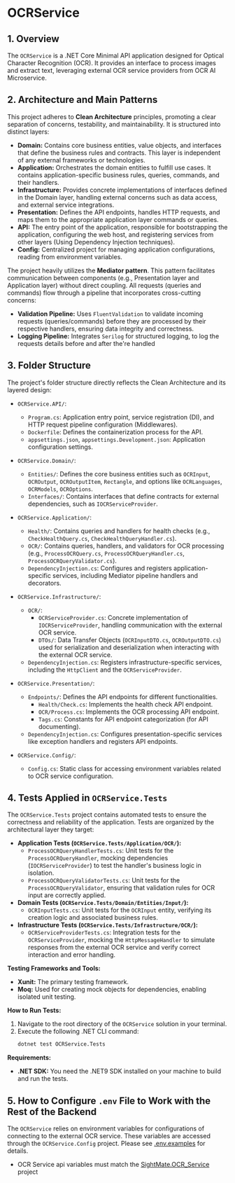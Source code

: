 # OCRService

## 1. Overview

The `OCRService` is a .NET Core Minimal API application designed for Optical Character Recognition (OCR). It provides an interface to process images and extract text, leveraging external OCR service providers from OCR AI Microservice.

## 2. Architecture and Main Patterns

This project adheres to **Clean Architecture** principles, promoting a clear separation of concerns, testability, and maintainability. It is structured into distinct layers:

*   **Domain:** Contains core business entities, value objects, and interfaces that define the business rules and contracts. This layer is independent of any external frameworks or technologies.
*   **Application:** Orchestrates the domain entities to fulfill use cases. It contains application-specific business rules, queries, commands, and their handlers.
*   **Infrastructure:** Provides concrete implementations of interfaces defined in the Domain layer, handling external concerns such as data access, and external service integrations.
*   **Presentation:** Defines the API endpoints, handles HTTP requests, and maps them to the appropriate application layer commands or queries.
*   **API:** The entry point of the application, responsible for bootstrapping the application, configuring the web host, and registering services from other layers (Using Dependency Injection techniques).
*   **Config:** Centralized project for managing application configurations, reading from environment variables.

The project heavily utilizes the **Mediator pattern**. This pattern facilitates communication between components (e.g., Presentation layer and Application layer) without direct coupling. All requests (queries and commands) flow through a pipeline that incorporates cross-cutting concerns:

*   **Validation Pipeline:** Uses `FluentValidation` to validate incoming requests (queries/commands) before they are processed by their respective handlers, ensuring data integrity and correctness.
*   **Logging Pipeline:** Integrates `Serilog` for structured logging, to log the requests details before and after the're handled

## 3. Folder Structure

The project's folder structure directly reflects the Clean Architecture and its layered design:

*   `OCRService.API/`:
    *   `Program.cs`: Application entry point, service registration (DI), and HTTP request pipeline configuration (Middlewares).
    *   `Dockerfile`: Defines the containerization process for the API.
    *   `appsettings.json`, `appsettings.Development.json`: Application configuration settings.

*   `OCRService.Domain/`:
    *   `Entities/`: Defines the core business entities such as `OCRInput`, `OCROutput`, `OCROutputItem`, `Rectangle`, and options like `OCRLanguages`, `OCRModels`, `OCROptions`.
    *   `Interfaces/`: Contains interfaces that define contracts for external dependencies, such as `IOCRServiceProvider`.    

*   `OCRService.Application/`:
    *   `Health/`: Contains queries and handlers for health checks (e.g., `CheckHealthQuery.cs`, `CheckHealthQueryHandler.cs`).
    *   `OCR/`: Contains queries, handlers, and validators for OCR processing (e.g., `ProcessOCRQuery.cs`, `ProcessOCRQueryHandler.cs`, `ProcessOCRQueryValidator.cs`).
    *   `DependencyInjection.cs`: Configures and registers application-specific services, including Mediator pipeline handlers and decorators.

*   `OCRService.Infrastructure/`:
    *   `OCR/`:
        *   `OCRServiceProvider.cs`: Concrete implementation of `IOCRServiceProvider`, handling communication with the external OCR service.
        *   `DTOs/`: Data Transfer Objects (`OCRInputDTO.cs`, `OCROutputDTO.cs`) used for serialization and deserialization when interacting with the external OCR service.    
    *   `DependencyInjection.cs`: Registers infrastructure-specific services, including the `HttpClient` and the `OCRServiceProvider`.        

*   `OCRService.Presentation/`:
    *   `Endpoints/`: Defines the API endpoints for different functionalities.
        *   `Health/Check.cs`: Implements the health check API endpoint.
        *   `OCR/Process.cs`: Implements the OCR processing API endpoint.
        *   `Tags.cs`: Constants for API endpoint categorization (for API documenting).
    *   `DependencyInjection.cs`: Configures presentation-specific services like exception handlers and registers API endpoints.        

*   `OCRService.Config/`:
    *   `Config.cs`: Static class for accessing environment variables related to OCR service configuration.


## 4. Tests Applied in `OCRService.Tests`

The `OCRService.Tests` project contains automated tests to ensure the correctness and reliability of the application. Tests are organized by the architectural layer they target:

*   **Application Tests (`OCRService.Tests/Application/OCR/`):**
    *   `ProcessOCRQueryHandlerTests.cs`: Unit tests for the `ProcessOCRQueryHandler`, mocking dependencies (`IOCRServiceProvider`) to test the handler's business logic in isolation.
    *   `ProcessOCRQueryValidatorTests.cs`: Unit tests for the `ProcessOCRQueryValidator`, ensuring that validation rules for OCR input are correctly applied.
*   **Domain Tests (`OCRService.Tests/Domain/Entities/Input/`):**
    *   `OCRInputTests.cs`: Unit tests for the `OCRInput` entity, verifying its creation logic and associated business rules.
*   **Infrastructure Tests (`OCRService.Tests/Infrastructure/OCR/`):**
    *   `OCRServiceProviderTests.cs`: Integration tests for the `OCRServiceProvider`, mocking the `HttpMessageHandler` to simulate responses from the external OCR service and verify correct interaction and error handling.

**Testing Frameworks and Tools:**
*   **Xunit:** The primary testing framework.
*   **Moq:** Used for creating mock objects for dependencies, enabling isolated unit testing.

**How to Run Tests:**
1.  Navigate to the root directory of the `OCRService` solution in your terminal.
2.  Execute the following .NET CLI command:
    ```bash
    dotnet test OCRService.Tests
    ```
**Requirements:**
*   **.NET SDK:** You need the .NET9 SDK installed on your machine to build and run the tests.    

## 5. How to Configure `.env` File to Work with the Rest of the Backend

The `OCRService` relies on environment variables for configurations of connecting to the external OCR service. These variables are accessed through the `OCRService.Config` project. Please see [.env.examples](./.env.example) for details.

- OCR Service api variables must match the [SightMate.OCR_Service](https://github.com/Almouhannad/SightMate-OCR-Service) project